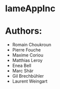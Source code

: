 lameAppInc
==========
# Authors:
- Romain Choukroun
- Pierre Fouche
- Maxime Coriou
- Matthias Leroy
- Enea Bell
- Marc Shär
- Gil Brechbühler
- Laurent Weingart